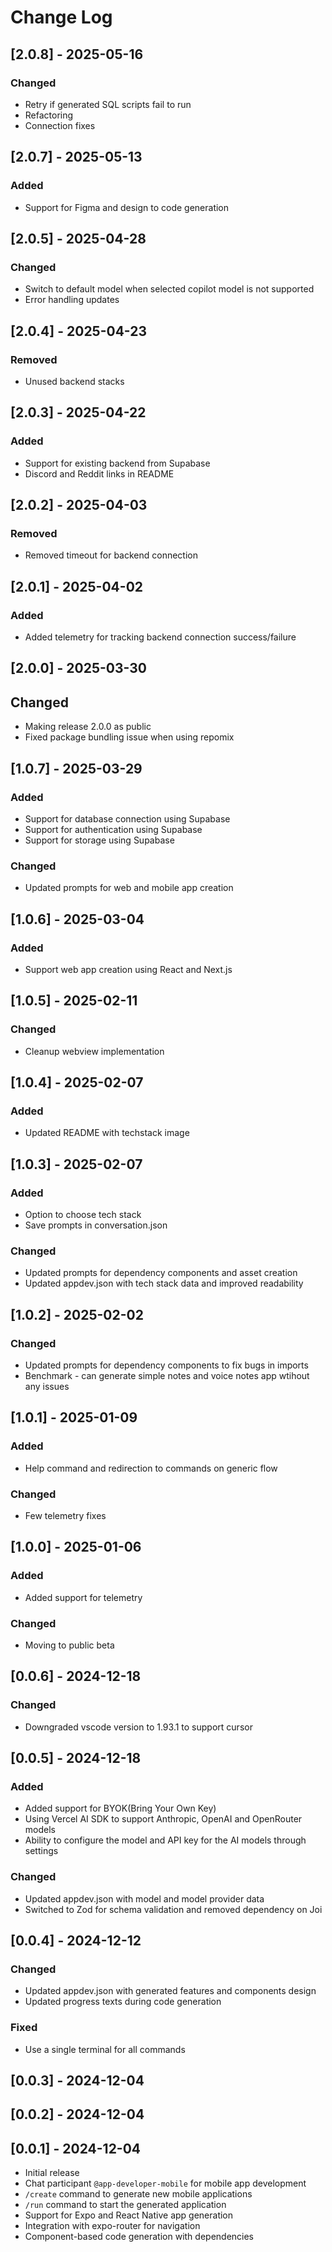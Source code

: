 # Change Log

## [2.0.8] - 2025-05-16

### Changed

- Retry if generated SQL scripts fail to run
- Refactoring
- Connection fixes

## [2.0.7] - 2025-05-13

### Added

- Support for Figma and design to code generation

## [2.0.5] - 2025-04-28

### Changed

- Switch to default model when selected copilot model is not supported
- Error handling updates

## [2.0.4] - 2025-04-23

### Removed

- Unused backend stacks

## [2.0.3] - 2025-04-22

### Added

- Support for existing backend from Supabase
- Discord and Reddit links in README

## [2.0.2] - 2025-04-03

### Removed

- Removed timeout for backend connection

## [2.0.1] - 2025-04-02

### Added

- Added telemetry for tracking backend connection success/failure

## [2.0.0] - 2025-03-30

## Changed

- Making release 2.0.0 as public
- Fixed package bundling issue when using repomix

## [1.0.7] - 2025-03-29

### Added

- Support for database connection using Supabase
- Support for authentication using Supabase
- Support for storage using Supabase

### Changed

- Updated prompts for web and mobile app creation

## [1.0.6] - 2025-03-04

### Added

- Support web app creation using React and Next.js

## [1.0.5] - 2025-02-11

### Changed

- Cleanup webview implementation

## [1.0.4] - 2025-02-07

### Added

- Updated README with techstack image

## [1.0.3] - 2025-02-07

### Added

- Option to choose tech stack
- Save prompts in conversation.json

### Changed

- Updated prompts for dependency components and asset creation
- Updated appdev.json with tech stack data and improved readability

## [1.0.2] - 2025-02-02

### Changed

- Updated prompts for dependency components to fix bugs in imports
- Benchmark - can generate simple notes and voice notes app wtihout any issues

## [1.0.1] - 2025-01-09

### Added

- Help command and redirection to commands on generic flow

### Changed

- Few telemetry fixes

## [1.0.0] - 2025-01-06

### Added

- Added support for telemetry

### Changed

- Moving to public beta

## [0.0.6] - 2024-12-18

### Changed

- Downgraded vscode version to 1.93.1 to support cursor

## [0.0.5] - 2024-12-18

### Added

- Added support for BYOK(Bring Your Own Key)
- Using Vercel AI SDK to support Anthropic, OpenAI and OpenRouter models
- Ability to configure the model and API key for the AI models through settings

### Changed

- Updated appdev.json with model and model provider data
- Switched to Zod for schema validation and removed dependency on Joi

## [0.0.4] - 2024-12-12

### Changed

- Updated appdev.json with generated features and components design
- Updated progress texts during code generation

### Fixed

- Use a single terminal for all commands

## [0.0.3] - 2024-12-04

## [0.0.2] - 2024-12-04

## [0.0.1] - 2024-12-04

- Initial release
- Chat participant `@app-developer-mobile` for mobile app development
- `/create` command to generate new mobile applications
- `/run` command to start the generated application
- Support for Expo and React Native app generation
- Integration with expo-router for navigation
- Component-based code generation with dependencies
